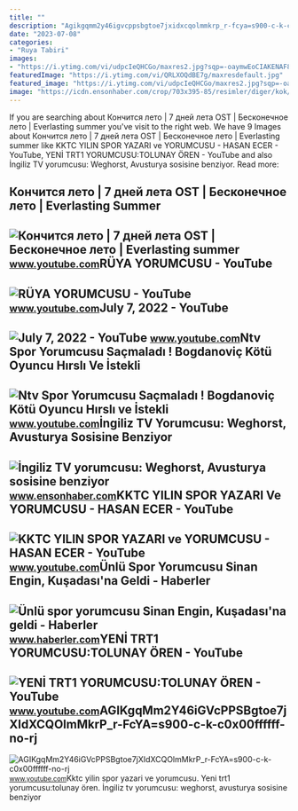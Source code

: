 ```yaml
---
title: ""
description: "Agikgqmm2y46igvcppsbgtoe7jxidxcqolmmkrp_r-fcya=s900-c-k-c0x00ffffff-no-rj"
date: "2023-07-08"
categories:
- "Ruya Tabiri"
images:
- "https://i.ytimg.com/vi/udpcIeQHCGo/maxres2.jpg?sqp=-oaymwEoCIAKENAF8quKqQMcGADwAQH4Ac4FgAKACooCDAgAEAEYayBrKGswDw==&amp;rs=AOn4CLATibqACaE7s92i5gQbp4OZ2G8cdQ"
featuredImage: "https://i.ytimg.com/vi/QRLXOQdBE7g/maxresdefault.jpg"
featured_image: "https://i.ytimg.com/vi/udpcIeQHCGo/maxres2.jpg?sqp=-oaymwEoCIAKENAF8quKqQMcGADwAQH4Ac4FgAKACooCDAgAEAEYayBrKGswDw==&amp;rs=AOn4CLATibqACaE7s92i5gQbp4OZ2G8cdQ"
image: "https://icdn.ensonhaber.com/crop/703x395-85/resimler/diger/kok/2023/01/23/ingiliz-tv-yorumcusu-weghorst-avusturya-sosisine-benziyor_e8fdc.jpg"
---
```


If you are searching about Кончится лето | 7 дней лета OST | Бесконечное лето | Everlasting summer you've visit to the right web. We have 9 Images about Кончится лето | 7 дней лета OST | Бесконечное лето | Everlasting summer like KKTC YILIN SPOR YAZARI ve YORUMCUSU - HASAN ECER - YouTube, YENİ TRT1 YORUMCUSU:TOLUNAY ÖREN - YouTube and also İngiliz TV yorumcusu: Weghorst, Avusturya sosisine benziyor. Read more:

Кончится лето | 7 дней лета OST | Бесконечное лето | Everlasting Summer
-----------------------------------------------------------------------

 ![Кончится лето | 7 дней лета OST | Бесконечное лето | Everlasting summer](https://i.ytimg.com/vi/CICd7r_fCyA/maxresdefault.jpg) <small>www.youtube.com</small>RÜYA YORUMCUSU - YouTube
------------------------

 ![RÜYA YORUMCUSU - YouTube](https://i.ytimg.com/vi/udpcIeQHCGo/maxres2.jpg?sqp=-oaymwEoCIAKENAF8quKqQMcGADwAQH4Ac4FgAKACooCDAgAEAEYayBrKGswDw==&rs=AOn4CLATibqACaE7s92i5gQbp4OZ2G8cdQ) <small>www.youtube.com</small>July 7, 2022 - YouTube
----------------------

 ![July 7, 2022 - YouTube](https://i.ytimg.com/vi/EmnGMIJCpnY/maxres2.jpg?sqp=-oaymwEoCIAKENAF8quKqQMcGADwAQH4AZQDgALQBYoCDAgAEAEYfyAmKBwwDw==&rs=AOn4CLDP-kSHrFjtubbdVwtR_Qb5r_fcyA) <small>www.youtube.com</small>Ntv Spor Yorumcusu Saçmaladı ! Bogdanoviç Kötü Oyuncu Hırslı Ve İstekli
-----------------------------------------------------------------------

 ![Ntv Spor Yorumcusu Saçmaladı ! Bogdanoviç Kötü Oyuncu Hırslı ve İstekli](https://i.ytimg.com/vi/lxlHNwJzFeI/maxresdefault.jpg) <small>www.youtube.com</small>İngiliz TV Yorumcusu: Weghorst, Avusturya Sosisine Benziyor
-----------------------------------------------------------

 ![İngiliz TV yorumcusu: Weghorst, Avusturya sosisine benziyor](https://icdn.ensonhaber.com/crop/703x395-85/resimler/diger/kok/2023/01/23/ingiliz-tv-yorumcusu-weghorst-avusturya-sosisine-benziyor_e8fdc.jpg) <small>www.ensonhaber.com</small>KKTC YILIN SPOR YAZARI Ve YORUMCUSU - HASAN ECER - YouTube
----------------------------------------------------------

 ![KKTC YILIN SPOR YAZARI ve YORUMCUSU - HASAN ECER - YouTube](https://i.ytimg.com/vi/QRLXOQdBE7g/maxresdefault.jpg) <small>www.youtube.com</small>Ünlü Spor Yorumcusu Sinan Engin, Kuşadası'na Geldi - Haberler
-------------------------------------------------------------

 ![Ünlü spor yorumcusu Sinan Engin, Kuşadası'na geldi - Haberler](https://foto.haberler.com/haber/2021/03/17/unlu-spor-yorumcusu-sinan-engin-kusadasi-na-g-13999645_amp.jpg) <small>www.haberler.com</small>YENİ TRT1 YORUMCUSU:TOLUNAY ÖREN - YouTube
------------------------------------------

 ![YENİ TRT1 YORUMCUSU:TOLUNAY ÖREN - YouTube](https://i.ytimg.com/vi/znEWjlTgy8g/maxresdefault.jpg) <small>www.youtube.com</small>AGIKgqMm2Y46iGVcPPSBgtoe7jXIdXCQOlmMkrP\_r-FcYA=s900-c-k-c0x00ffffff-no-rj
--------------------------------------------------------------------------

 ![AGIKgqMm2Y46iGVcPPSBgtoe7jXIdXCQOlmMkrP_r-FcYA=s900-c-k-c0x00ffffff-no-rj](https://yt3.googleusercontent.com/ytc/AGIKgqMm2Y46iGVcPPSBgtoe7jXIdXCQOlmMkrP_r-FcYA=s900-c-k-c0x00ffffff-no-rj) <small>www.youtube.com</small>Kktc yilin spor yazari ve yorumcusu. Yeni̇ trt1 yorumcusu:tolunay ören. İngiliz tv yorumcusu: weghorst, avusturya sosisine benziyor
